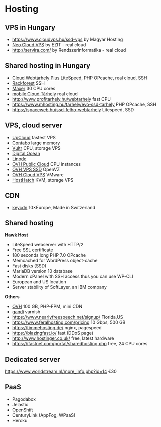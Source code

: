 # Hosting

## VPS in Hungary

- https://www.cloudvps.hu/ssd-vps by Magyar Hosting
- [Neo Cloud VPS](https://www.cloud.hu/szerver/neo-cloud-vps/) by EZIT - real cloud
- http://servira.com/ by Rendszerinformatika - real cloud

## Shared hosting in Hungary

- [Cloud Webtárhely Plus](https://client.ezit.hu/aff.php?aff=036) LiteSpeed, PHP OPcache, real cloud, SSH
- [Rackforest](http://rackforest.hu/korlatlan-tarhely/) SSH
- [Maxer](https://maxer.hu/) 30 CPU cores
- [mobilx Cloud Tárhely](http://mobilxcloud.hu/ugyfelkapu/?affid=204) real cloud
- http://www.profitarhely.hu/webtarhely fast CPU
- https://www.mhosting.hu/tarhely/evo-ssd-tarhely PHP OPcache, SSH
- https://spaceweb.hu/ssd-felho-webtarhely Litespeed, SSD

## VPS, cloud server

- [UpCloud](https://www.upcloud.com/) fastest VPS
- [Contabo](https://contabo.com/?show=vps) large memory
- [Vultr](http://www.vultr.com/?ref=6815796) CPU, storage VPS
- [Digital Ocean](https://www.digitalocean.com/?refcode=1f29354cd6ab)
- [Linode](https://www.linode.com/?r=66de78b7ac99f79ec3a8e89a60c6c825dd107df1)
- [OVH Public Cloud](http://www.ovh.com/fr/cloud/instances/cpu.xml) CPU instances
- [OVH VPS SSD](https://www.ovh.ie/vps/vps-ssd.xml) OpenVZ
- [OVH Cloud VPS](http://www.ovh.ie/vps/vps-cloud.xml) VMware
- [HostHatch](https://portal.hosthatch.com/aff.php?aff=250) KVM, storage VPS

## CDN

- [keycdn](https://www.keycdn.com/?a=18666) 10×Europe, Made in Switzerland

## Shared hosting

**[Hawk Host](https://www.hawkhost.com/shared-web-hosting)**

- LiteSpeed webserver with HTTP/2
- Free SSL certificate
- 180 seconds long PHP 7.0 OPcache
- Memcached for WordPress object-cache
- Fast disks (SSD)
- MariaDB version 10 database
- Modern cPanel with SSH access thus you can use WP-CLI
- European and US location
- Server stability of SoftLayer, an IBM company

**Others**

- [OVH](https://www.ovh.ie/web-hosting/) 100 GB, PHP-FPM, mini CDN
- [gandi](https://www.gandi.net/hosting/simple) varnish
- https://www.nearlyfreespeech.net/signup/ Florida,US
- https://www.feralhosting.com/pricing 10 Gbps, 500 GB
- https://timmehosting.de/ nginx, pagespeed
- https://blazingfast.io/ fast (DDoS page)
- http://www.hostinger.co.uk/ free, latest hardware
- https://ifastnet.com/portal/sharedhosting.php free, 24 CPU cores

## Dedicated server

https://www.worldstream.nl/more_info.php?id=14 €30

## PaaS

- Pagodabox
- Jelastic
- OpenShift
- CenturyLink (AppFog, WPaaS)
- Heroku
